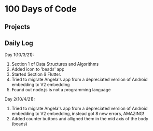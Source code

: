 # 100 Days of Code

## Projects   

## Daily Log
Day 1(10/3/21): 
1. Section 1 of Data Structures and Algorithms <br>
2. Added icon to 'beads' app
3. Started Section 6 Flutter. 
4. Tried to migrate Angela's app from a depreciated version of Android embedding to V2 embedding
5. Found out node.js is not a programming language

Day 2(10/4/21):
1. Tried to migrate Angela's app from a depreciated version of Android embedding to V2 embedding, instead got 8 new errors, AMAZING!
2. Added counter buttons and alligned them in the mid axis of the body (beads)
